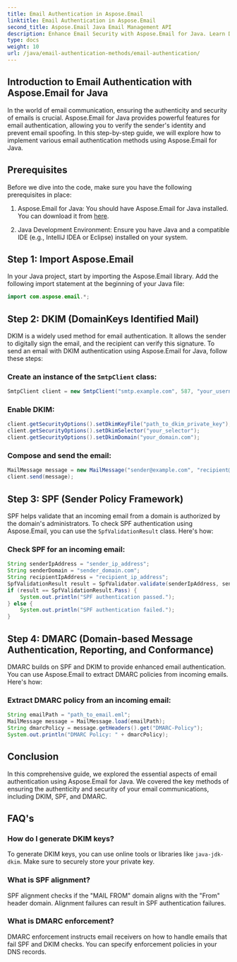 ```yaml
---
title: Email Authentication in Aspose.Email
linktitle: Email Authentication in Aspose.Email
second_title: Aspose.Email Java Email Management API
description: Enhance Email Security with Aspose.Email for Java. Learn DKIM, SPF, and DMARC Authentication Methods.
type: docs
weight: 10
url: /java/email-authentication-methods/email-authentication/
---
```


## Introduction to Email Authentication with Aspose.Email for Java

In the world of email communication, ensuring the authenticity and security of emails is crucial. Aspose.Email for Java provides powerful features for email authentication, allowing you to verify the sender's identity and prevent email spoofing. In this step-by-step guide, we will explore how to implement various email authentication methods using Aspose.Email for Java.

## Prerequisites

Before we dive into the code, make sure you have the following prerequisites in place:

1. Aspose.Email for Java: You should have Aspose.Email for Java installed. You can download it from [here](https://releases.aspose.com/email/java/).

2. Java Development Environment: Ensure you have Java and a compatible IDE (e.g., IntelliJ IDEA or Eclipse) installed on your system.

## Step 1: Import Aspose.Email

In your Java project, start by importing the Aspose.Email library. Add the following import statement at the beginning of your Java file:

```java
import com.aspose.email.*;
```

## Step 2: DKIM (DomainKeys Identified Mail)

DKIM is a widely used method for email authentication. It allows the sender to digitally sign the email, and the recipient can verify this signature. To send an email with DKIM authentication using Aspose.Email for Java, follow these steps:

### Create an instance of the `SmtpClient` class:

```java
SmtpClient client = new SmtpClient("smtp.example.com", 587, "your_username", "your_password");
```

### Enable DKIM:

```java
client.getSecurityOptions().setDkimKeyFile("path_to_dkim_private_key");
client.getSecurityOptions().setDkimSelector("your_selector");
client.getSecurityOptions().setDkimDomain("your_domain.com");
```

### Compose and send the email:

```java
MailMessage message = new MailMessage("sender@example.com", "recipient@example.com", "Subject", "Body");
client.send(message);
```

## Step 3: SPF (Sender Policy Framework)

SPF helps validate that an incoming email from a domain is authorized by the domain's administrators. To check SPF authentication using Aspose.Email, you can use the `SpfValidationResult` class. Here's how:

### Check SPF for an incoming email:

```java
String senderIpAddress = "sender_ip_address";
String senderDomain = "sender_domain.com";
String recipientIpAddress = "recipient_ip_address";
SpfValidationResult result = SpfValidator.validate(senderIpAddress, senderDomain, recipientIpAddress);
if (result == SpfValidationResult.Pass) {
    System.out.println("SPF authentication passed.");
} else {
    System.out.println("SPF authentication failed.");
}
```

## Step 4: DMARC (Domain-based Message Authentication, Reporting, and Conformance)

DMARC builds on SPF and DKIM to provide enhanced email authentication. You can use Aspose.Email to extract DMARC policies from incoming emails. Here's how:

### Extract DMARC policy from an incoming email:

```java
String emailPath = "path_to_email.eml";
MailMessage message = MailMessage.load(emailPath);
String dmarcPolicy = message.getHeaders().get("DMARC-Policy");
System.out.println("DMARC Policy: " + dmarcPolicy);
```

## Conclusion

In this comprehensive guide, we explored the essential aspects of email authentication using Aspose.Email for Java. We covered the key methods of ensuring the authenticity and security of your email communications, including DKIM, SPF, and DMARC.

## FAQ's

### How do I generate DKIM keys?

To generate DKIM keys, you can use online tools or libraries like `java-jdk-dkim`. Make sure to securely store your private key.

### What is SPF alignment?

SPF alignment checks if the "MAIL FROM" domain aligns with the "From" header domain. Alignment failures can result in SPF authentication failures.

### What is DMARC enforcement?

DMARC enforcement instructs email receivers on how to handle emails that fail SPF and DKIM checks. You can specify enforcement policies in your DNS records.
